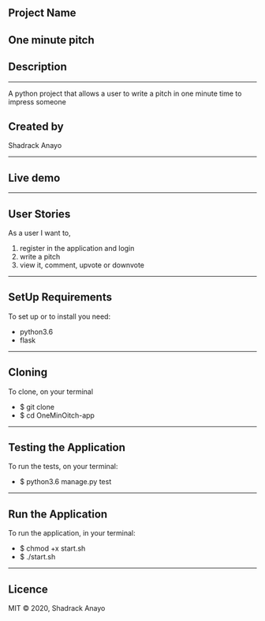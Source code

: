## Project Name

 One minute pitch
---

## Description
---
A python project that allows a user to write a pitch in one minute time to impress someone

## Created by
Shadrack Anayo

---

## Live demo
---
## User Stories
As a user I want to, 
1. register in the application and login 
2. write a pitch
3. view it, comment, upvote or downvote

 ---

## SetUp Requirements
To set up or to install you need:
 * python3.6
 * flask
 ---
## Cloning
To clone, on your terminal
* $ git clone 
* $ cd OneMinOitch-app
---
## Testing the Application
To run the tests, on your terminal:

  * $ python3.6 manage.py test
---
## Run the Application
To run the application, in your terminal:

* $ chmod +x start.sh
* $ ./start.sh
---
## Licence
MIT © 2020, Shadrack Anayo


